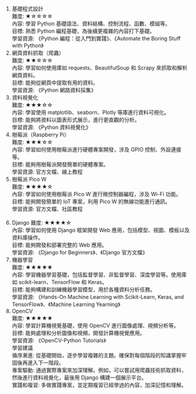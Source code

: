 1. 基礎程式設計<br>
難度: ★☆☆☆☆<br>
內容: 學習 Python 基礎語法、資料結構、控制流程、函數、模組等。<br>
目標: 熟悉 Python 編程基礎，為後續更複雜的內容打下基礎。<br>
學習資源: 《Python 編程：從入門到實踐》、《Automate the Boring Stuff with Python》<br>
2. 網頁資料抓取（爬蟲）<br>
難度: ★★☆☆☆<br>
內容: 學習如何使用庫如 requests、BeautifulSoup 和 Scrapy 來抓取和解析網頁資料。<br>
目標: 能夠從網頁中提取有用的資料。<br>
學習資源: 《Python 網路資料採集》<br>
3. 資料視覺化<br>
難度: ★★★☆☆<br>
內容: 學習使用 matplotlib、seaborn、Plotly 等庫進行資料可視化。<br>
目標: 能夠將資料以圖表形式展示，進行更直觀的分析。<br>
學習資源: 《Python 資料視覺化》<br>
4. 樹莓派（Raspberry Pi）<br>
難度: ★★★☆☆<br>
內容: 學習如何使用樹莓派進行硬體專案開發，涉及 GPIO 控制、外設連接等。<br>
目標: 能夠用樹莓派開發簡單的硬體專案。<br>
學習資源: 官方文檔、線上教程<br>
5. 樹莓派 Pico W<br>
難度: ★★★★☆<br>
內容: 學習如何使用樹莓派 Pico W 進行微控制器編程，涉及 Wi-Fi 功能。<br>
目標: 能夠開發簡單的 IoT 專案，利用 Pico W 的無線功能進行通訊。<br>
學習資源: 官方文檔、社區教程<br><br>
6. Django
難度: ★★★★☆<br>
內容: 學習如何使用 Django 框架開發 Web 應用，包括模型、視圖、模板以及資料庫操作。<br>
目標: 能夠開發和部署完整的 Web 應用。<br>
學習資源: 《Django for Beginners》、《Django 官方文檔》<br>
7. 機器學習<br>
難度: ★★★★★<br>
內容: 學習機器學習基礎，包括監督學習、非監督學習、深度學習等。使用庫如 scikit-learn、TensorFlow 和 Keras。<br>
目標: 能夠構建和訓練機器學習模型，用於各種資料分析任務。<br>
學習資源: 《Hands-On Machine Learning with Scikit-Learn, Keras, and TensorFlow》、《Machine Learning Yearning》<br>
8. OpenCV<br>
難度: ★★★★★<br>
內容: 學習計算機視覺基礎，使用 OpenCV 進行圖像處理、視頻分析等。<br>
目標: 能夠處理和分析圖像和視頻，開發計算機視覺應用。<br>
學習資源: 《OpenCV-Python Tutorials》<br>
學習建議<br>
循序漸進: 從基礎開始，逐步學習複雜的主題。確保對每個階段的知識掌握牢固後再進入下一階段。<br>
專案驅動: 通過實際專案來加深理解。例如，可以嘗試用爬蟲技術抓取資料，然後進行資料視覺化，最後用 Django 構建一個展示平台。<br>
實踐和複習: 多做實踐專案，並定期複習已經學過的內容，加深記憶和理解。<br>
